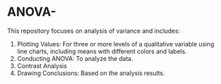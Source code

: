 # ANOVA-
This repository focuses on analysis of variance and includes:

1. Plotting Values: For three or more levels of a qualitative variable using line charts, including means with different colors and labels.
2. Conducting ANOVA: To analyze the data.
3. Contrast Analysis
4. Drawing Conclusions: Based on the analysis results.
